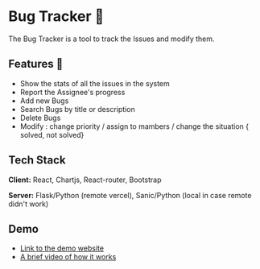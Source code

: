 
# Bug Tracker 🐞

The Bug Tracker is a tool to track the Issues and modify them.


## Features 🚀

- Show the stats of all the issues in the system
- Report the Assignee's progress 
- Add new Bugs
- Search Bugs by title or description
- Delete Bugs
- Modify : change priority / assign to mambers / change the situation { solved, not solved} 

## Tech Stack

**Client:** React, Chartjs, React-router, Bootstrap

**Server:** Flask/Python (remote vercel), Sanic/Python (local in case remote didn't work)


## Demo

 - [Link to the demo website](https://symphonious-torrone-6c9ce2.netlify.app/)
 - [A brief video of how it works](https://www.loom.com/share/4d36a4511a31404dbf3b51df723e0adb)
